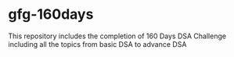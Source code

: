 # gfg-160days
This repository includes the completion of 160 Days DSA Challenge including all the topics from basic DSA to advance DSA
